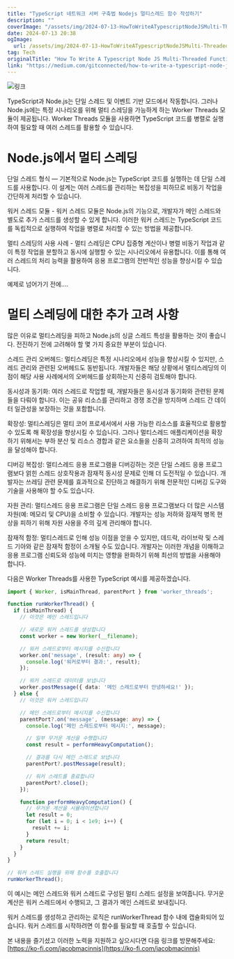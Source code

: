 ```yaml
---
title: "TypeScript 네트워크 서버 구축법 Nodejs 멀티스레드 함수 작성하기"
description: ""
coverImage: "/assets/img/2024-07-13-HowToWriteATypescriptNodeJSMulti-ThreadedFunction_0.png"
date: 2024-07-13 20:38
ogImage: 
  url: /assets/img/2024-07-13-HowToWriteATypescriptNodeJSMulti-ThreadedFunction_0.png
tag: Tech
originalTitle: "How To Write A Typescript Node JS Multi-Threaded Function"
link: "https://medium.com/gitconnected/how-to-write-a-typescript-node-js-multi-threaded-function-8b6fa847d272"
---
```




![링크](/assets/img/2024-07-13-HowToWriteATypescriptNodeJSMulti-ThreadedFunction_0.png)

TypeScript과 Node.js는 단일 스레드 및 이벤트 기반 모드에서 작동합니다. 그러나 Node.js에는 특정 시나리오를 위해 멀티 스레딩을 가능하게 하는 Worker Threads 모듈이 제공됩니다. Worker Threads 모듈을 사용하면 TypeScript 코드를 병렬로 실행하여 필요할 때 여러 스레드를 활용할 수 있습니다.

# Node.js에서 멀티 스레딩

단일 스레드 형식 — 기본적으로 Node.js는 TypeScript 코드를 실행하는 데 단일 스레드를 사용합니다. 이 설계는 여러 스레드를 관리하는 복잡성을 피하므로 비동기 작업을 간단하게 처리할 수 있습니다.


<div class="content-ad"></div>

워커 스레드 모듈 - 워커 스레드 모듈은 Node.js의 기능으로, 개발자가 메인 스레드와 별도로 추가 스레드를 생성할 수 있게 합니다. 이러한 워커 스레드는 TypeScript 코드를 독립적으로 실행하여 작업을 병렬로 처리할 수 있는 방법을 제공합니다.

멀티 스레딩의 사용 사례 - 멀티 스레딩은 CPU 집중형 계산이나 병렬 비동기 작업과 같이 특정 작업을 분할하고 동시에 실행할 수 있는 시나리오에서 유용합니다. 이를 통해 여러 스레드의 처리 능력을 활용하여 응용 프로그램의 전반적인 성능을 향상시킬 수 있습니다.

예제로 넘어가기 전에.... 

# 멀티 스레딩에 대한 추가 고려 사항

<div class="content-ad"></div>

많은 이유로 멀티스레딩을 피하고 Node.js의 싱글 스레드 특성을 활용하는 것이 좋습니다. 전진하기 전에 고려해야 할 몇 가지 중요한 부분이 있습니다.

스레드 관리 오버헤드: 멀티스레딩은 특정 시나리오에서 성능을 향상시킬 수 있지만, 스레드 관리와 관련된 오버헤드도 동반됩니다. 개발자들은 해당 상황에서 멀티스레딩의 이점이 해당 사용 사례에서의 오버헤드를 상회하는지 신중히 검토해야 합니다.

동시성과 동기화: 여러 스레드로 작업할 때, 개발자들은 동시성과 동기화와 관련된 문제들을 다뤄야 합니다. 이는 공유 리소스를 관리하고 경쟁 조건을 방지하며 스레드 간 데이터 일관성을 보장하는 것을 포함합니다.

확장성: 멀티스레딩은 멀티 코어 프로세서에서 사용 가능한 리소스를 효율적으로 활용할 수 있도록 해 확장성을 향상시킬 수 있습니다. 그러나 멀티스레드 애플리케이션을 확장하기 위해서는 부하 분산 및 리소스 경합과 같은 요소들을 신중히 고려하여 최적의 성능을 달성해야 합니다.

<div class="content-ad"></div>

디버깅 복잡성: 멀티스레드 응용 프로그램을 디버깅하는 것은 단일 스레드 응용 프로그램보다 얽힌 스레드 상호작용과 잠재적 동시성 문제로 인해 더 도전적일 수 있습니다. 개발자는 쓰레딩 관련 문제를 효과적으로 진단하고 해결하기 위해 전문적인 디버깅 도구와 기술을 사용해야 할 수도 있습니다.

자원 관리: 멀티스레드 응용 프로그램은 단일 스레드 응용 프로그램보다 더 많은 시스템 자원(예: 메모리 및 CPU)을 소비할 수 있습니다. 개발자는 성능 저하와 잠재적 병목 현상을 피하기 위해 자원 사용을 주의 깊게 관리해야 합니다.

잠재적 함정: 멀티스레드로 인해 성능 이점을 얻을 수 있지만, 데드락, 라이브락 및 스레드 기아와 같은 잠재적 함정이 소개될 수도 있습니다. 개발자는 이러한 개념을 이해하고 응용 프로그램 신뢰도와 성능에 미치는 영향을 완화하기 위해 최선의 방법을 사용해야 합니다.

다음은 Worker Threads를 사용한 TypeScript 예시를 제공하겠습니다.

<div class="content-ad"></div>

```typescript
import { Worker, isMainThread, parentPort } from 'worker_threads';

function runWorkerThread() {
  if (isMainThread) {
    // 이것은 메인 스레드입니다

    // 새로운 워커 스레드를 생성합니다
    const worker = new Worker(__filename);

    // 워커 스레드로부터 메시지를 수신합니다
    worker.on('message', (result: any) => {
      console.log('워커로부터 결과:', result);
    });

    // 워커 스레드로 데이터를 보냅니다
    worker.postMessage({ data: '메인 스레드로부터 안녕하세요!' });
  } else {
    // 이것은 워커 스레드입니다

    // 메인 스레드로부터 메시지를 수신합니다
    parentPort?.on('message', (message: any) => {
      console.log('메인 스레드로부터 메시지:', message);

      // 일부 무거운 계산을 수행합니다
      const result = performHeavyComputation();

      // 결과를 다시 메인 스레드로 보냅니다
      parentPort?.postMessage(result);

      // 워커 스레드를 종료합니다
      parentPort?.close();
    });

    function performHeavyComputation() {
      // 무거운 계산을 시뮬레이션합니다
      let result = 0;
      for (let i = 0; i < 1e9; i++) {
        result += i;
      }
      return result;
    }
  }
}

// 워커 스레드 실행을 위해 함수를 호출합니다
runWorkerThread();
```

이 예시는 메인 스레드와 워커 스레드로 구성된 멀티 스레드 설정을 보여줍니다. 무거운 계산은 워커 스레드에서 수행되고, 그 결과가 메인 스레드로 보내집니다.

워커 스레드를 생성하고 관리하는 로직은 runWorkerThread 함수 내에 캡슐화되어 있습니다. 워커 스레드를 시작하려면 이 함수를 필요할 때 호출할 수 있습니다.

본 내용을 즐기셨고 이러한 노력을 지원하고 싶으시다면 다음 링크를 방문해주세요: [https://ko-fi.com/jacobmacinnis](https://ko-fi.com/jacobmacinnis)
